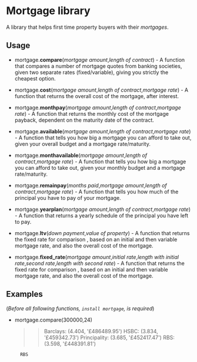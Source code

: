 # Mortgage library
A library that helps first time property buyers with their *mortgages*.

## Usage
- mortgage.**compare**(*mortgage amount*,*length of contract*) - A function that compares a number of mortgage quotes from banking societies, given two separate rates (fixed/variable), giving you strictly the cheapest option.

- mortgage.**cost**(*mortgage amount*,*length of contract*,*mortgage rate*) - A function that returns the overall cost of the mortgage, after interest.

- mortgage.**monthpay**(*mortgage amount*,*length of contract*,*mortgage rate*) - A function that returns the monthly cost of the mortgage payback, dependent on the maturity date of the contract.

- mortgage.**available**(*mortgage amount*,*length of contract*,*mortgage rate*) - A function that tells you how big a mortgage you can afford to take out, given your overall budget and a mortgage rate/maturity.

- mortgage.**monthavailable**(*mortgage amount*,*length of contract*,*mortgage rate*) - A function that tells you how big a mortgage you can afford to take out, given your monthly budget and a mortgage rate/maturity.

- mortgage.**remainpay**(*months paid*,*mortgage amount*,*length of contract*,*mortgage rate*) - A function that tells you how much of the principal you have to pay of your mortgage.

- mortgage.**yearplan**(*mortgage amount*,*length of contract*,*mortgage rate*) - A function that returns a yearly schedule of the principal you have left to pay.

- mortgage.**ltv**(*down payment*,*value of property*) - A function that returns the fixed rate for comparison , based on an initial and then variable mortgage rate, and also the overall cost of the mortgage.

- mortgage.**fixed_rate**(*mortgage amount*,*initial rate*,*length with initial rate*,*second rate*,*length with second rate*) - A function that returns the fixed rate for comparison , based on an initial and then variable mortgage rate, and also the overall cost of the mortgage.

## Examples
(*Before all following functions, `install mortgage`, is required*)

- mortgage.compare(300000,24)
    >>Barclays:     (4.404, '£486489.95')
        HSBC:         (3.834, '£459342.73')
        Principality: (3.685, '£452417.47')
        RBS:          (3.598, '£448391.81')

        RBS
